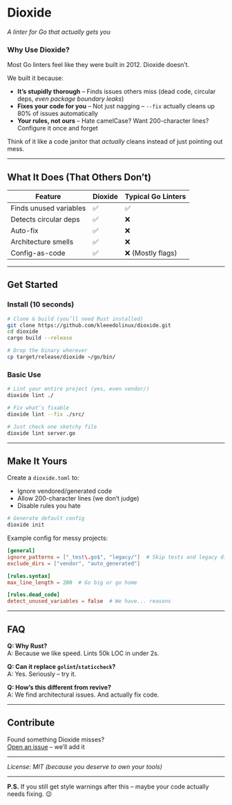 # Dioxide  
*A linter for Go that actually gets you*  

### Why Use Dioxide?  

Most Go linters feel like they were built in 2012. Dioxide doesn’t.  

We built it because:  
- **It’s stupidly thorough** – Finds issues others miss (dead code, circular deps, *even package boundary leaks*)  
- **Fixes your code for you** – Not just nagging – `--fix` actually cleans up 80% of issues automatically  
- **Your rules, not ours** – Hate camelCase? Want 200-character lines? Configure it once and forget  

Think of it like a code janitor that *actually* cleans instead of just pointing out mess.  

---

## What It Does (That Others Don’t)  

| Feature                  | Dioxide | Typical Go Linters |  
|--------------------------|---------|--------------------|  
| Finds unused variables   | ✅       | ✅                  |  
| Detects circular deps    | ✅       | ❌                  |  
| Auto-fix                 | ✅       | ❌                  |  
| Architecture smells      | ✅       | ❌                  |  
| Config-as-code           | ✅       | ❌ (Mostly flags)   |  

---

## Get Started  

### Install (10 seconds)  
```bash  
# Clone & build (you’ll need Rust installed)  
git clone https://github.com/kleeedolinux/dioxide.git  
cd dioxide  
cargo build --release  

# Drop the binary wherever  
cp target/release/dioxide ~/go/bin/  
```

### Basic Use  
```bash  
# Lint your entire project (yes, even vendor/)  
dioxide lint ./  

# Fix what’s fixable  
dioxide lint --fix ./src/  

# Just check one sketchy file  
dioxide lint server.go  
```

---

## Make It Yours  

Create a `dioxide.toml` to:  
- Ignore vendored/generated code  
- Allow 200-character lines (we don’t judge)  
- Disable rules you hate  

```bash  
# Generate default config  
dioxide init  
```

Example config for messy projects:  
```toml  
[general]  
ignore_patterns = ["_test\.go$", "legacy/"]  # Skip tests and legacy dir  
exclude_dirs = ["vendor", "auto_generated"]  

[rules.syntax]  
max_line_length = 200  # Go big or go home  

[rules.dead_code]  
detect_unused_variables = false  # We have... reasons  
```

---

## FAQ  

**Q: Why Rust?**  
A: Because we like speed. Lints 50k LOC in under 2s.  

**Q: Can it replace `golint`/`staticcheck`?**  
A: Yes. Seriously – try it.  

**Q: How’s this different from revive?**  
A: We find architectural issues. And actually fix code.  

---

## Contribute  

Found something Dioxide misses?  
[Open an issue](https://github.com/kleeedolinux/dioxide/issues) – we’ll add it

--- 

*License: MIT (because you deserve to own your tools)*  

---

**P.S.** If you still get style warnings after this – maybe your code actually needs fixing. 😉
